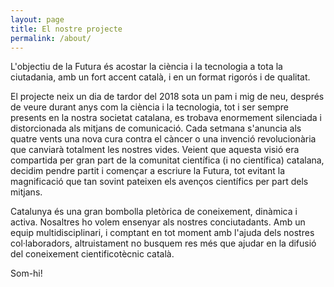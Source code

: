 ```yaml
---
layout: page
title: El nostre projecte
permalink: /about/
---
```

L'objectiu de la Futura és acostar la ciència i la tecnologia a tota la ciutadania, amb un fort accent català, i en un format rigorós i de qualitat.

El projecte neix un dia de tardor del 2018 sota un pam i mig de neu, després de veure durant anys com la ciència i la tecnologia, tot i ser sempre presents en la nostra societat catalana, es trobava enormement silenciada i distorcionada als mitjans de comunicació. Cada setmana s'anuncia als quatre vents una nova cura contra el càncer o una invenció revolucionària que canviarà totalment les nostres vides. Veient que aquesta visió era compartida per gran part de la comunitat científica (i no científica) catalana, decidim pendre partit i començar a escriure la Futura, tot evitant la magnificació que tan sovint pateixen els avenços científics per part dels mitjans.

Catalunya és una gran bombolla pletòrica de coneixement, dinàmica i activa. Nosaltres ho volem ensenyar als nostres conciutadants. Amb un equip multidisciplinari, i comptant en tot moment amb l'ajuda dels nostres col·laboradors, altruistament no busquem res més que ajudar en la difusió del coneixement cientificotècnic català.

Som-hi!
